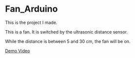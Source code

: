 # Fan_Arduino

This is the project I made. 

This is a fan. It is switched by the ultrasonic distance sensor.

While the distance is between 5 and 30 cm, the fan will be on. 

[Demo Video](https://youtu.be/EldG7JtQUj4)
